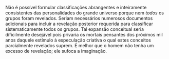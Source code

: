 ﻿Não é possível formular classificações abrangentes e inteiramente consistentes das personalidades do grande universo porque nem <I>todos</I> os grupos foram revelados. Seriam necessários numerosos documentos adicionais para incluir a revelação posterior requerida para classificar sistematicamente todos os grupos. Tal expansão conceitual seria dificilmente desejável pois privaria os mortais pensantes dos próximos mil anos daquele estímulo à especulação criativa o qual estes conceitos parcialmente revelados suprem. É melhor que o homem não tenha um  excesso de revelação; ele sufoca a imaginação.